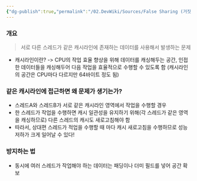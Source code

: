 ```yaml
---
{"dg-publish":true,"permalink":"/02.DevWiki/Sources/False Sharing (거짓 공유)/","noteIcon":"","updated":"2025-07-19T22:58:36.000+09:00"}
---
```


### 개요
> 서로 다른 스레드가 같은 캐시라인에 존재하는 데이터를 사용해서 발생하는 문제
* 캐시라인이란? -> CPU의 작업 효율 향상을 위해 데이터를 캐싱해두는 공간, 인접한 데이터들을 캐싱해두어 다음 작업을 효율적으로 수행할 수 있도록 함 (캐시라인의 공간은 CPU마다 다르지만 64바이트 정도 됨)

### 같은 캐시라인에 접근하면 왜 문제가 생기는가?
* 스레드A와 스레드B가 서로 같은 캐시라인 영역에서 작업을 수행할 경우
* 한 스레드가 작업을 수행하면 캐시 일관성을 유지하기 위해(각 스레드가 같은 영역을 캐싱하므로) 다른 스레드의 캐시도 새로고침해야 함
* 따라서, 상대편 스레드가 적업을 수행할 때 마다 캐시 새로고침을 수행하므로 성능저하가 크게 일어날 수 있다!

### 방지하는 법
* 동시에 여러 스레드가 작업해야 하는 데이터는 패딩이나 더미 필드를 넣어 공간 확보